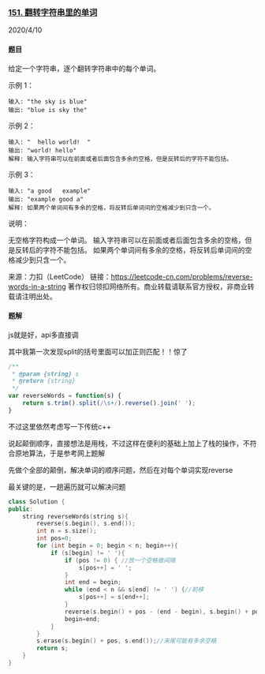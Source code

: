 ### [151. 翻转字符串里的单词](https://leetcode-cn.com/problems/reverse-words-in-a-string/)

2020/4/10

#### 题目

给定一个字符串，逐个翻转字符串中的每个单词。

示例 1：

```
输入: "the sky is blue"
输出: "blue is sky the"
```


示例 2：

```
输入: "  hello world!  "
输出: "world! hello"
解释: 输入字符串可以在前面或者后面包含多余的空格，但是反转后的字符不能包括。
```


示例 3：

```
输入: "a good   example"
输出: "example good a"
解释: 如果两个单词间有多余的空格，将反转后单词间的空格减少到只含一个。
```


说明：

无空格字符构成一个单词。
输入字符串可以在前面或者后面包含多余的空格，但是反转后的字符不能包括。
如果两个单词间有多余的空格，将反转后单词间的空格减少到只含一个。

来源：力扣（LeetCode）
链接：https://leetcode-cn.com/problems/reverse-words-in-a-string
著作权归领扣网络所有。商业转载请联系官方授权，非商业转载请注明出处。

#### 题解

js就是好，api多直接调

其中我第一次发现split的括号里面可以加正则匹配！！惊了

```js
/**
 * @param {string} s
 * @return {string}
 */
var reverseWords = function(s) {
    return s.trim().split(/\s+/).reverse().join(' ');
}
```



不过这里依然考虑写一下传统c++

说起颠倒顺序，直接想法是用栈，不过这样在便利的基础上加上了栈的操作，不符合原地算法，于是参考网上题解

先做个全部的颠倒，解决单词的顺序问题，然后在对每个单词实现reverse

最关键的是，一趟遍历就可以解决问题

```c++
class Solution {
public:
    string reverseWords(string s){
        reverse(s.begin(), s.end());
        int n = s.size();
        int pos=0;
        for (int begin = 0; begin < n; begin++){
            if (s[begin] != ' '){
                if (pos != 0) { //放一个空格做间隔
                    s[pos++] = ' ';
                }
                int end = begin;
                while (end < n && s[end] != ' ') {//前移
                    s[pos++] = s[end++];
                }
                reverse(s.begin() + pos - (end - begin), s.begin() + pos); //局部反转
                begin=end;
            }
        }
        s.erase(s.begin() + pos, s.end());//末尾可能有多余空格
        return s;
    }
}
```

